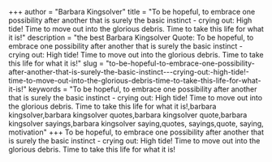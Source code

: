 +++
author = "Barbara Kingsolver"
title = "To be hopeful, to embrace one possibility after another that is surely the basic instinct - crying out: High tide! Time to move out into the glorious debris. Time to take this life for what it is!"
description = "the best Barbara Kingsolver Quote: To be hopeful, to embrace one possibility after another that is surely the basic instinct - crying out: High tide! Time to move out into the glorious debris. Time to take this life for what it is!"
slug = "to-be-hopeful-to-embrace-one-possibility-after-another-that-is-surely-the-basic-instinct---crying-out:-high-tide!-time-to-move-out-into-the-glorious-debris-time-to-take-this-life-for-what-it-is!"
keywords = "To be hopeful, to embrace one possibility after another that is surely the basic instinct - crying out: High tide! Time to move out into the glorious debris. Time to take this life for what it is!,barbara kingsolver,barbara kingsolver quotes,barbara kingsolver quote,barbara kingsolver sayings,barbara kingsolver saying,quotes, sayings,quote, saying, motivation"
+++
To be hopeful, to embrace one possibility after another that is surely the basic instinct - crying out: High tide! Time to move out into the glorious debris. Time to take this life for what it is!
